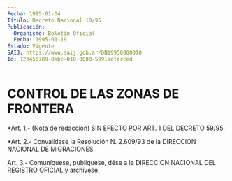 ```yaml
---
Fecha: 1995-01-04
Título: Decreto Nacional 10/95
Publicación:
  Organismo: Boletín Oficial
  Fecha: 1995-01-19
Estado: Vigente
SAIJ: https://www.saij.gob.ar/DN19950000010
Id: 123456789-0abc-010-0000-5991soterced
---
```

# CONTROL DE LAS ZONAS DE FRONTERA

<a id="1"></a>
*Art. 1.- (Nota de redacción) SIN EFECTO POR ART. 1 DEL DECRETO 59/95.

<a id="2"></a>
*Art. 2.- Convalídase la Resolución N. 2.609/93 de la DIRECCION NACIONAL DE MIGRACIONES.

<a id="3"></a>
Art. 3.- Comuníquese, publíquese, dése a la DIRECCION NACIONAL DEL REGISTRO OFICIAL y archívese.